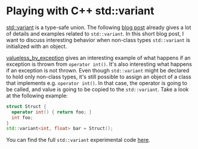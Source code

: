 # Playing with C++ std::variant

[std::variant](https://en.cppreference.com/w/cpp/utility/variant) is a
type-safe union. The following [blog
post](https://www.bfilipek.com/2018/06/variant.html) already gives a lot of
details and examples related to `std::variant`. In this short blog post, I want
to discuss interesting behavior when non-class types `std::variant` is
initialized with an object.

[valueless_by_exception](https://en.cppreference.com/w/cpp/utility/variant/valueless_by_exception)
gives an interesting example of what happens if an exception is thrown from
`operator int()`. It's also interesting what happens if an exception is not
thrown. Even though `std::variant` might be declared to hold only non-class
types, it's still possible to assign an object of a class that implements e.g.
`operator int()`. In that case, the operator is going to be called, and value
is going to be copied to the `std::variant`. Take a look at the following
example:

```c++
struct Struct {
  operator int() { return foo; }
  int foo;
}
std::variant<int, float> bar = Struct();
```

You can find the full `std::variant` experimental code
[here](https://github.com/gitbuda/education/blob/master/programming_languages/cpp/variant/main.cpp).
